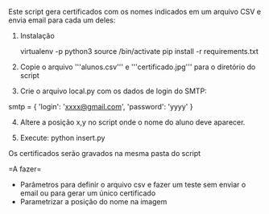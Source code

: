 Este script gera certificados com os nomes indicados em um arquivo CSV e envia email para cada um deles: 

1) Instalação

    virtualenv -p python3 <path-venv>
    source <path-venv>/bin/activate
    pip install -r requirements.txt

2) Copie o arquivo '''alunos.csv''' e '''certificado.jpg''' para o diretório do script

3) Crie o arquivo local.py com os dados de login do SMTP:

smtp = {
    'login': 'xxxx@gmail.com',
    'password': 'yyyy'
}

4) Altere a posição x,y no script onde o nome do aluno deve aparecer.

5) Execute: python insert.py

Os certificados serão gravados na mesma pasta do script

=A fazer=

- Parâmetros para definir o arquivo csv e fazer um teste sem enviar o email ou para gerar um único certificado
- Parametrizar a posição do nome na imagem
